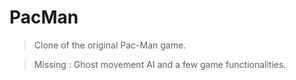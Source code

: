 # PacMan

> Clone of the original Pac-Man game.

> Missing : Ghost movement AI and a few game functionalities.

